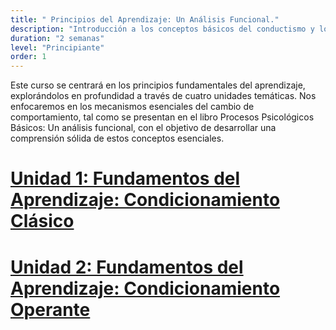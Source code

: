 ```yaml
---
title: " Principios del Aprendizaje: Un Análisis Funcional."
description: "Introducción a los conceptos básicos del conductismo y los principios basicos de aprendisaje de los organismos."
duration: "2 semanas"
level: "Principiante"
order: 1
---
```


Este curso se centrará en los principios fundamentales del aprendizaje, explorándolos en profundidad a través de cuatro unidades temáticas. Nos enfocaremos en los mecanismos esenciales del cambio de comportamiento, tal como se presentan en el libro Procesos Psicológicos Básicos: Un análisis funcional, con el objetivo de desarrollar una comprensión sólida de estos conceptos esenciales.

# [Unidad 1: Fundamentos del Aprendizaje: Condicionamiento Clásico](../courses/unidad_1.md)

# [Unidad 2: Fundamentos del Aprendizaje: Condicionamiento Operante](../courses/unidad_2.md)
